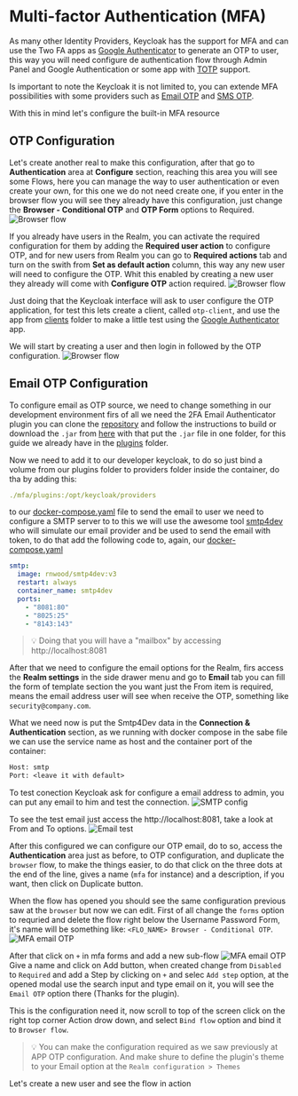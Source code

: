 # Multi-factor Authentication (MFA)

As many other Identity Providers, Keycloak has the support for MFA and can use the Two FA apps as [Google Authenticator](https://play.google.com/store/apps/details?id=com.google.android.apps.authenticator2&hl=en) to generate an OTP to user, this way you will need configure de authentication flow through Admin Panel and Google Authentication or some app with [TOTP](https://www.twilio.com/docs/glossary/totp) support.

Is important to note the Keycloak it is not limited to, you can extende MFA possibilities with some providers such as [Email OTP](https://github.com/mesutpiskin/keycloak-2fa-email-authenticator) and [SMS OTP](https://github.com/netzbegruenung/keycloak-mfa-plugins/tree/main/sms-authenticator).

With this in mind let's configure the built-in MFA resource

## OTP Configuration

Let's create another real to make this configuration, after that go to <strong>Authentication</strong> area at <strong>Configure</strong> section, reaching this area you will see some Flows, here you can manage the way to user authentication or even create your own, for this one we do not need create one, if you enter in the browser flow you will see they already have this configuration, just change the <strong>Browser - Conditional OTP</strong> and <strong>OTP Form</strong> options to Required.
![Browser flow](./images/mfa_browser_flow_config.png)

If you already have users in the Realm, you can activate the required configuration for them by adding the <strong>Required user action</strong> to configure OTP, and for new users from Realm you can go to <strong>Required actions</strong> tab and turn on the swith from <strong>Set as default action</strong> column, this way any new user will need to configure the OTP.
Whit this enabled by creating a new user they already will come with <strong>Configure OTP</strong> action required.
![Browser flow](./images/mfa_create_user.gif)

Just doing that the Keycloak interface will ask to user configure the OTP application, for test this lets create a client, called `otp-client`, and use the app from [clients](../clients/app/src/index.ts) folder to make a little test using the [Google Authenticator](https://play.google.com/store/apps/details?id=com.google.android.apps.authenticator2&hl=en) app.

We will start by creating a user and then login in followed by the OTP configuration.
![Browser flow](./images/mfa_otp_config.gif)

## Email OTP Configuration

To configure email as OTP source, we need to change something in our development environment firs of all we need the 2FA Email Authenticator plugin you can clone the [repository](https://github.com/mesutpiskin/keycloak-2fa-email-authenticator) and follow the instructions to build or download the `.jar` from [here](https://github.com/shreyasY2k/keycloak-mfa/blob/main/plugins/keycloak-2fa-email-authenticator-1.0.0.0-SNAPSHOT.jar) with that put the `.jar` file in one folder, for this guide we already have in the [plugins](./plugins/) folder.

Now we need to add it to our developer keycloak, to do so just bind a volume from our plugins folder to providers folder inside the container, do tha by adding this:

```yaml
./mfa/plugins:/opt/keycloak/providers
```

to our [docker-compose.yaml](../docker-compose.yaml) file to send the email to user we need to configure a SMTP server to to this we will use the awesome tool [smtp4dev](https://github.com/rnwood/smtp4dev) who will simulate our email provider and be used to send the email with token, to do that add the following code to, again, our [docker-compose.yaml](../docker-compose.yaml)

```yaml
smtp:
  image: rnwood/smtp4dev:v3
  restart: always
  container_name: smtp4dev
  ports:
    - "8081:80"
    - "8025:25"
    - "8143:143"
```
> :bulb: Doing that you will have a "mailbox" by accessing http://localhost:8081

After that we need to configure the email options for the Realm, firs access the <strong>Realm settings</strong> in the side drawer menu and go to <strong>Email</strong> tab you can fill the form of template section the you want just the From item is required, means the email address user will see when receive the OTP, something like `security@company.com`.

What we need now is put the Smtp4Dev data in the <strong>Connection & Authentication</strong> section, as we running with docker compose in the sabe file we can use the service name as host and the container port of the container:
```txt
Host: smtp
Port: <leave it with default>
```
To test conection Keycloak ask for configure a email address to admin, you can put any email to him and test the connection.
![SMTP config](./images/mfa_kc_email_provider_config.png)

To see the test email just access the http://localhost:8081, take a look at From and To options.
![Email test](./images/mfa_smtp_config.png)

After this configured we can configure our OTP email, do to so, access the <strong>Authentication</strong> area just as before, to OTP configuration, and duplicate the `browser` flow, to make the things easier, to do that click on the three dots at the end of the line, gives a name (`mfa` for instance) and a description, if you want, then click on Duplicate button.

When the flow has opened you should see the same configuration previous saw at the `browser` but now we can edit. First of all change the `forms` option to requried and delete the flow right below the Username Password Form, it's name will be something like: `<FLO_NAME> Browser - Conditional OTP`.
![MFA email OTP](./images/mfa_email_otp_config.png)

After that click on `+` in mfa forms and add a new sub-flow
![MFA email OTP](./images/mfa_email_sub_flow.png)
Give a name and click on Add button, when created change from `Disabled` to `Required` and add a Step by clicking on `+` and selec `Add step` option, at the opened modal use the search input and type email on it, you will see the `Email OTP` option there (Thanks for the plugin).

This is the configuration need it, now scroll to top of the screen click on the right top corner Action drow down, and select `Bind flow` option and bind it to `Browser flow`.

> :bulb: You can make the configuration required as we saw previously at APP OTP configuration.
> And make shure to define the plugin's theme to your Email option at the `Realm configuration > Themes`


Let's create a new user and see the flow in action

